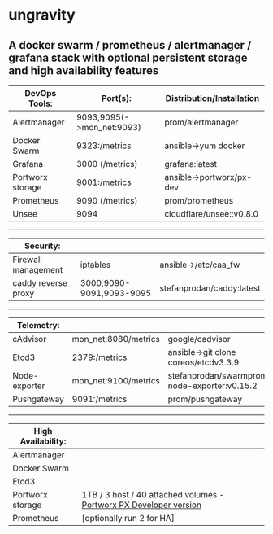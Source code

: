 # ungravity
## A docker swarm / prometheus / alertmanager / grafana stack with optional persistent storage and  high availability features

DevOps Tools:     | Port(s):                 | Distribution/Installation
---------------- | ------------------------- | ---------------
Alertmanager     | 9093,9095(->mon_net:9093) | prom/alertmanager
Docker Swarm     | 9323:/metrics             | ansible->yum docker
Grafana          | 3000 (/metrics)           | grafana:latest
Portworx storage | 9001:/metrics             | ansible->portworx/px-dev
Prometheus       | 9090 (/metrics)           | prom/prometheus
Unsee            | 9094                      | cloudflare/unsee::v0.8.0

---

Security: | | |
--------- | - | -
Firewall management | iptables                 | ansible->/etc/caa_fw
caddy reverse proxy	| 3000,9090-9091,9093-9095 | stefanprodan/caddy:latest

---

Telemetry: | | | 
--------- | - | -
cAdvisor      | mon_net:8080/metrics | google/cadvisor
Etcd3         | 2379:/metrics        | ansible->git clone coreos/etcdv3.3.9
Node-exporter | mon_net:9100/metrics | stefanprodan/swarmprom-node-exporter:v0.15.2
Pushgateway   | 9091:/metrics        | prom/pushgateway

---

High Availability: | |
------------------ | - |
Alertmanager       |
Docker Swarm       |
Etcd3              |
Portworx storage   | 1TB / 3 host / 40 attached volumes - [Portworx PX Developer version](https://github.com/portworx/px-dev)
Prometheus         | [optionally run 2 for HA]
